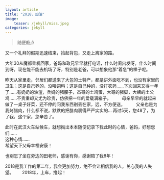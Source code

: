 ```yaml
---
layout: article
title: "2018，加油"
image:
    teaser: /jekyll/miss.jpeg
categories: jekyll
---
```


> 随便敲点  
 
又一个礼拜的假期迅速结束，拾起背包，又走上离家的路。          
  
大年30从魔都乘机回家，爸妈和政兄早早就打电话，什么时间出发呀，什么时间到呀，现在能不能去机场了呀，特别是老爸，可以想象他那“着急”的样子呢。      

昨天从家里走，邻居们都送来了大包的土特产，都是讲外面吃不到，也没有家里的卫生；这是自己养的，没喂饲料；这是自己种的，没打农药……下次回来又得一年了……有奶奶的油渣，兵妈的猪腰子，杰哥的土鸡蛋，大哥的猪脚，大姨的土公鸡……不贵重却又尤为珍贵，仿佛把一年的爱载满箱子。        
    
母亲早早的就起来做了一桌子好菜，还不停的问我东西别丢在家，远，不方便送。          
  
父亲也是为我烤腊肉，什么都不说，默默的把腊肉裹得严严实实的… 再过5天，您48了，为了我，这个家，您辛苦了。          

此时在武汉火车站候车，就想掏出本本随便记录下我此时的心情，爸妈，好想您们……     
这种心情……          
希望天下父母幸福安康！          
     
也别忘了坐在旁边的田老师，感谢有你，感谢陪了我8年！ 
  
2018是我工作的第二年，我会更加努力，绝不会让相信我的人，关心我的人失望。    
  
2018年，上车，撸起！       

